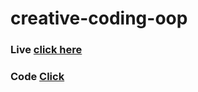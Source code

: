 # creative-coding-oop 

### Live [click here](https://nurulcse7.github.io/creative-coding-oop/)
### Code [Click](https://github.com/nurulcse7/creative-coding-oop)